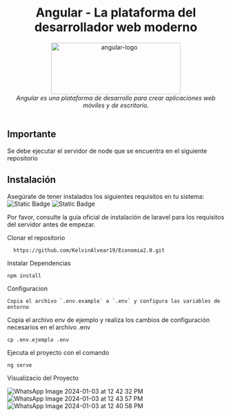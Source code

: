 <h1 align="center">Angular - La plataforma del desarrollador web moderno</h1>

<p align="center">
  <img src="https://miro.medium.com/v2/resize:fit:1358/1*rHhkqFJ0PVEMHwcHjJZaKA.png" alt="angular-logo" width="300px" height="120px"/>
  <br>
  <em>Angular es una plataforma de desarrollo para crear aplicaciones web móviles y de escritorio.
    <br> </em>
  <br>
</p>



## Importante

Se debe ejecutar el servidor de node que se encuentra en el siguiente repositorio

    
## Instalación
Asegúrate de tener instalados los siguientes requisitos en tu sistema:
<br>
<img alt="Static Badge" src="https://img.shields.io/badge/angular-version%2015.2.8-red">
<img alt="Static Badge" src="https://img.shields.io/badge/database-json%20server-yellow">

Por favor, consulte la guía oficial de instalación de laravel para los requisitos del servidor antes de empezar.

Clonar el repositorio

      https://github.com/KelvinAlvear19/Economia2.0.git

Instalar Dependencias

    npm install

Configuracion

    Copia el archivo `.env.example` a `.env` y configura las variables de entorno

Copia el archivo env de ejemplo y realiza los cambios de configuración necesarios en el archivo .env

    cp .env.ejemplo .env

Ejecuta el proyecto con el comando

    ng serve

Visualizacio del Proyecto

![WhatsApp Image 2024-01-03 at 12 42 32 PM](https://github.com/KelvinAlvear19/Proyecto-Web-Libreria-Angular/assets/84355086/27b5edf7-d71f-4437-ab65-fc3053d966c0)
![WhatsApp Image 2024-01-03 at 12 43 57 PM](https://github.com/KelvinAlvear19/Proyecto-Web-Libreria-Angular/assets/84355086/ef4fea41-ac89-40da-9674-46e811996940)
![WhatsApp Image 2024-01-03 at 12 40 58 PM](https://github.com/KelvinAlvear19/Proyecto-Web-Libreria-Angular/assets/84355086/c48b7d73-18a7-42b6-8aaa-364b69c6d6a9)
